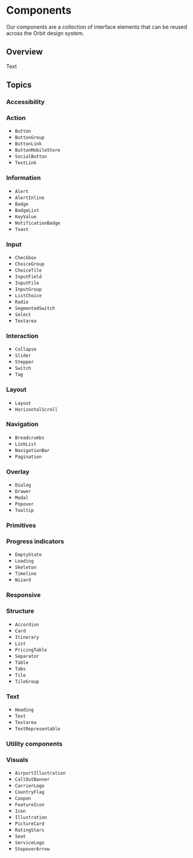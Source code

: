 # Components

Our components are a collection of interface elements that can be reused across the Orbit design system.

## Overview

<!--@START_MENU_TOKEN@-->Text<!--@END_MENU_TOKEN@-->

## Topics

### Accessibility

### Action

- ``Button``
- ``ButtonGroup``
- ``ButtonLink``
- ``ButtonMobileStore``
- ``SocialButton``
- ``TextLink``

### Information

- ``Alert``
- ``AlertInline``
- ``Badge``
- ``BadgeList``
- ``KeyValue``
- ``NotificationBadge``
- ``Toast``

### Input

- ``Checkbox``
- ``ChoiceGroup``
- ``ChoiceTile``
- ``InputField``
- ``InputFile``
- ``InputGroup``
- ``ListChoice``
- ``Radio``
- ``SegmentedSwitch``
- ``Select``
- ``Textarea``

### Interaction

- ``Collapse``
- ``Slider``
- ``Stepper``
- ``Switch``
- ``Tag``

### Layout

- ``Layout``
- ``HorizontalScroll``

### Navigation

- ``Breadcrumbs``
- ``LinkList``
- ``NavigationBar``
- ``Pagination``

### Overlay

- ``Dialog``
- ``Drawer``
- ``Modal``
- ``Popover``
- ``Tooltip``

### Primitives

### Progress indicators

- ``EmptyState``
- ``Loading``
- ``Skeleton``
- ``Timeline``
- ``Wizard``

### Responsive

### Structure

- ``Accordion``
- ``Card``
- ``Itinerary``
- ``List``
- ``PricingTable``
- ``Separator``
- ``Table``
- ``Tabs``
- ``Tile``
- ``TileGroup``

### Text

- ``Heading``
- ``Text``
- ``Textarea``
- ``TextRepresentable``

### Utility components

### Visuals

- ``AirportIllustration``
- ``CallOutBanner``
- ``CarrierLogo``
- ``CountryFlag``
- ``Coupon``
- ``FeatureIcon``
- ``Icon``
- ``Illustration``
- ``PictureCard``
- ``RatingStars``
- ``Seat``
- ``ServiceLogo``
- ``StopoverArrow``
